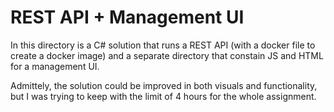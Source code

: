 # REST API + Management UI

In this directory is a C# solution that runs a REST API (with a docker file to
create a docker image) and a separate directory that constain JS and HTML for
a management UI.

Admittely, the solution could be improved in both visuals and functionality,
but I was trying to keep with the limit of 4 hours for the whole assignment.